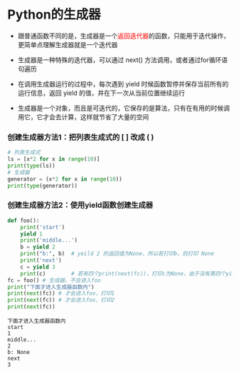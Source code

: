 # Python的生成器

- 跟普通函数不同的是，生成器是一个<font color=red>返回迭代器</font>的函数，只能用于迭代操作，更简单点理解生成器就是一个迭代器

- 生成器是一种特殊的迭代器，可以通过 next() 方法调用，或者通过for循环语句遍历

- 在调用生成器运行的过程中，每次遇到 yield 时候函数暂停并保存当前所有的运行信息，返回 yield 的值，并在下一次从当前位置继续运行

- 生成器是一个对象，而且是可迭代的，它保存的是算法，只有在有用的时候调用它，它才会去计算，这样就节省了大量的空间

### 创建生成器方法1：把列表生成式的 [ ] 改成 ( )
```python
# 列表生成式
ls = [x*2 for x in range(10)]
print(type(ls))
# 生成器
generator = (x*2 for x in range(10))
print(type(generator))
```

### 创建生成器方法2：使用yield函数创建生成器
```python
def foo():
    print('start')
    yield 1
    print('middle...')
    b = yield 2
    print("b:", b)  # yeild 2 的返回值为None，所以若打印b，则打印 None
    print('next')
    c = yield 3
    print(c)        # 若有四个print(next(fc))，打印c为None，由于没有第四个yield，所以报错
fc = foo() # 生成器，不会进入foo
print("下面才进入生成器函数内")
print(next(fc)) # 才会进入foo，打印1
print(next(fc)) # 才会进入foo，打印2
print(next(fc))
```
```Result
下面才进入生成器函数内
start
1
middle...
2
b: None
next
3
```

